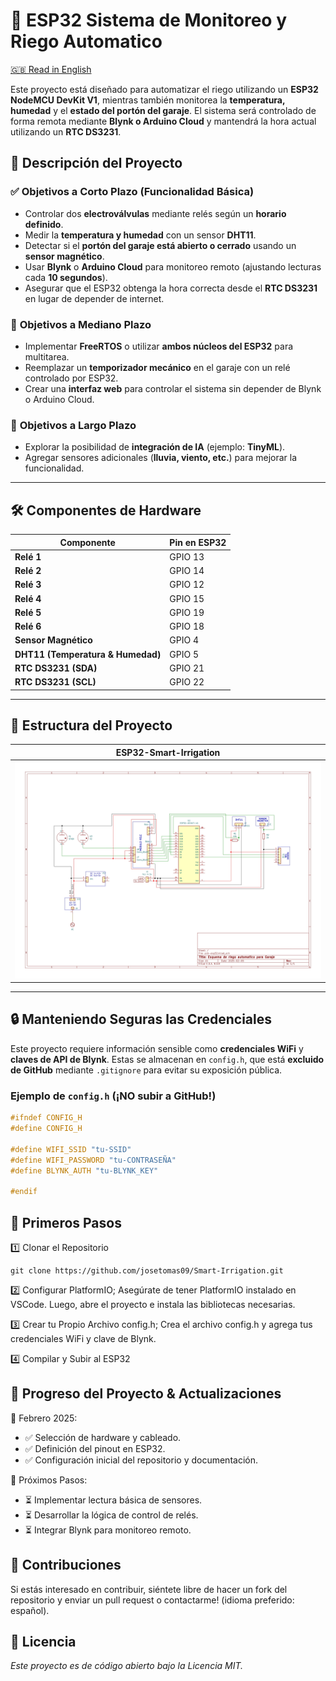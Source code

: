 # ​🚿 ESP32 Sistema de Monitoreo y Riego Automatico
[🇬🇧 Read in English](README.md)  

Este proyecto está diseñado para automatizar el riego utilizando un **ESP32 NodeMCU DevKit V1**, mientras también monitorea la **temperatura, humedad** y el **estado del portón del garaje**. El sistema será controlado de forma remota mediante **Blynk o Arduino Cloud** y mantendrá la hora actual utilizando un **RTC DS3231**.  

## 📖 **Descripción del Proyecto**  

### ✅ **Objetivos a Corto Plazo (Funcionalidad Básica)**  
- Controlar dos **electroválvulas** mediante relés según un **horario definido**.  
- Medir la **temperatura y humedad** con un sensor **DHT11**.  
- Detectar si el **portón del garaje está abierto o cerrado** usando un **sensor magnético**.  
- Usar **Blynk** o **Arduino Cloud** para monitoreo remoto (ajustando lecturas cada **10 segundos**).  
- Asegurar que el ESP32 obtenga la hora correcta desde el **RTC DS3231** en lugar de depender de internet.  

### 🔄 **Objetivos a Mediano Plazo**  
- Implementar **FreeRTOS** o utilizar **ambos núcleos del ESP32** para multitarea.  
- Reemplazar un **temporizador mecánico** en el garaje con un relé controlado por ESP32.  
- Crear una **interfaz web** para controlar el sistema sin depender de Blynk o Arduino Cloud.  

### 🚀 **Objetivos a Largo Plazo**  
- Explorar la posibilidad de **integración de IA** (ejemplo: **TinyML**).  
- Agregar sensores adicionales (**lluvia, viento, etc.**) para mejorar la funcionalidad.  

---

## 🛠️ **Componentes de Hardware**  
| Componente  | Pin en ESP32 |
|------------|----------|
| **Relé 1** | GPIO 13 |
| **Relé 2** | GPIO 14 |
| **Relé 3** | GPIO 12 |
| **Relé 4** | GPIO 15 |
| **Relé 5** | GPIO 19 |
| **Relé 6** | GPIO 18 |
| **Sensor Magnético** | GPIO 4 |
| **DHT11 (Temperatura & Humedad)** | GPIO 5 |
| **RTC DS3231 (SDA)** | GPIO 21 |
| **RTC DS3231 (SCL)** | GPIO 22 |

---

## 📂 **Estructura del Proyecto**  
| ESP32-Smart-Irrigation  |
|-------------------------|  
| ![Design](docs/desing-esp32.jpg)|

---

## 🔒 **Manteniendo Seguras las Credenciales**  
Este proyecto requiere información sensible como **credenciales WiFi** y **claves de API de Blynk**. Estas se almacenan en `config.h`, que está **excluido de GitHub** mediante `.gitignore` para evitar su exposición pública.  

### Ejemplo de `config.h` (¡NO subir a GitHub!)  
```cpp
#ifndef CONFIG_H
#define CONFIG_H

#define WIFI_SSID "tu-SSID"
#define WIFI_PASSWORD "tu-CONTRASEÑA"
#define BLYNK_AUTH "tu-BLYNK_KEY"

#endif
```

## 📌 **Primeros Pasos**
1️⃣ Clonar el Repositorio
```
git clone https://github.com/josetomas09/Smart-Irrigation.git
```

2️⃣ Configurar PlatformIO; Asegúrate de tener PlatformIO instalado en VSCode. Luego, abre el proyecto e instala las bibliotecas necesarias.


3️⃣ Crear tu Propio Archivo config.h; Crea el archivo config.h y agrega tus credenciales WiFi y clave de Blynk.

4️⃣ Compilar y Subir al ESP32

## 📝 **Progreso del Proyecto & Actualizaciones**
📅 Febrero 2025:

- ✅ Selección de hardware y cableado.
- ✅ Definición del pinout en ESP32.
- ✅ Configuración inicial del repositorio y documentación.


📅 Próximos Pasos:

- ⏳ Implementar lectura básica de sensores.
- ⏳ Desarrollar la lógica de control de relés.
- ⏳ Integrar Blynk para monitoreo remoto.


## 🤝 **Contribuciones**
Si estás interesado en contribuir, siéntete libre de hacer un fork del repositorio y enviar un pull request o contactarme! (idioma preferido: español).


## 📜 **Licencia**

*Este proyecto es de código abierto bajo la Licencia MIT.*
